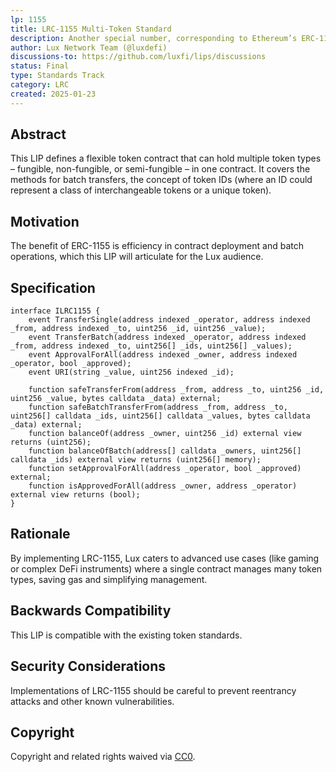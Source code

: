 ```yaml
---
lp: 1155
title: LRC-1155 Multi-Token Standard
description: Another special number, corresponding to Ethereum’s ERC-1155 multi-token standard.
author: Lux Network Team (@luxdefi)
discussions-to: https://github.com/luxfi/lips/discussions
status: Final
type: Standards Track
category: LRC
created: 2025-01-23
---
```


## Abstract

This LIP defines a flexible token contract that can hold multiple token types – fungible, non-fungible, or semi-fungible – in one contract. It covers the methods for batch transfers, the concept of token IDs (where an ID could represent a class of interchangeable tokens or a unique token).

## Motivation

The benefit of ERC-1155 is efficiency in contract deployment and batch operations, which this LIP will articulate for the Lux audience.

## Specification

```solidity
interface ILRC1155 {
    event TransferSingle(address indexed _operator, address indexed _from, address indexed _to, uint256 _id, uint256 _value);
    event TransferBatch(address indexed _operator, address indexed _from, address indexed _to, uint256[] _ids, uint256[] _values);
    event ApprovalForAll(address indexed _owner, address indexed _operator, bool _approved);
    event URI(string _value, uint256 indexed _id);

    function safeTransferFrom(address _from, address _to, uint256 _id, uint256 _value, bytes calldata _data) external;
    function safeBatchTransferFrom(address _from, address _to, uint256[] calldata _ids, uint256[] calldata _values, bytes calldata _data) external;
    function balanceOf(address _owner, uint256 _id) external view returns (uint256);
    function balanceOfBatch(address[] calldata _owners, uint256[] calldata _ids) external view returns (uint256[] memory);
    function setApprovalForAll(address _operator, bool _approved) external;
    function isApprovedForAll(address _owner, address _operator) external view returns (bool);
}
```

## Rationale

By implementing LRC-1155, Lux caters to advanced use cases (like gaming or complex DeFi instruments) where a single contract manages many token types, saving gas and simplifying management.

## Backwards Compatibility

This LIP is compatible with the existing token standards.

## Security Considerations

Implementations of LRC-1155 should be careful to prevent reentrancy attacks and other known vulnerabilities.

## Copyright

Copyright and related rights waived via [CC0](../LICENSE.md).